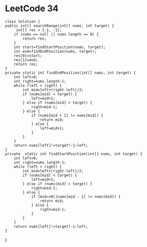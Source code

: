 # LeetCode 34
    class Solution {
    public int[] searchRange(int[] nums, int target) {
         int[] res = {-1, -1};
        if (nums == null || nums.length == 0) {
            return res;
        }
        int start=findStartPosition(nums, target);
        int end=findEndPosition(nums, target);
        res[0]=start;
        res[1]=end;
        return res;
    }
    private static int findEndPosition(int[] nums, int target) {
        int left=0;
        int right=nums.length-1;
        while (left < right) {
            int mid=left+(right-left)/2;
            if (nums[mid] < target) {
                left=mid+1;
            } else if (nums[mid] > target) {
                right=mid-1;
            } else {
                if (nums[mid + 1] != nums[mid]) {
                    return mid;
                } else {
                    left=mid+1;
                }
            }
        }
        return nums[left]!=target?-1:left;
    }
    private  static int findStartPosition(int[] nums, int target) {
        int left=0;
        int right=nums.length-1;
        while (left < right) {
            int mid=left+(right-left)/2;
            if (nums[mid] < target) {
                left=mid+1;
            } else if (nums[mid] > target) {
                right=mid-1;
            } else {
                if (mid==0||nums[mid - 1] != nums[mid]) {
                    return mid;
                } else {
                    right=mid-1;
                }
            }
        }
        return nums[left]!=target?-1:left;
    }
}
